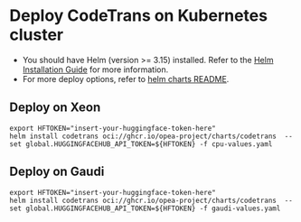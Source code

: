 # Deploy CodeTrans on Kubernetes cluster

- You should have Helm (version >= 3.15) installed. Refer to the [Helm Installation Guide](https://helm.sh/docs/intro/install/) for more information.
- For more deploy options, refer to [helm charts README](https://github.com/opea-project/GenAIInfra/tree/main/helm-charts#readme).

## Deploy on Xeon

```
export HFTOKEN="insert-your-huggingface-token-here"
helm install codetrans oci://ghcr.io/opea-project/charts/codetrans  --set global.HUGGINGFACEHUB_API_TOKEN=${HFTOKEN} -f cpu-values.yaml
```

## Deploy on Gaudi

```
export HFTOKEN="insert-your-huggingface-token-here"
helm install codetrans oci://ghcr.io/opea-project/charts/codetrans  --set global.HUGGINGFACEHUB_API_TOKEN=${HFTOKEN} -f gaudi-values.yaml
```
